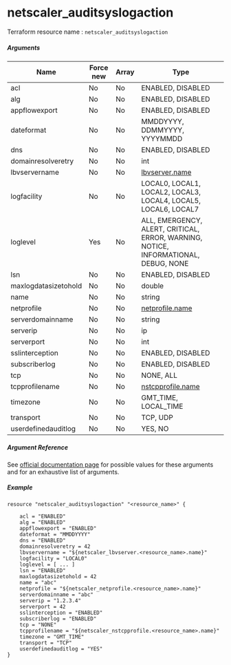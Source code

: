 # netscaler_auditsyslogaction

Terraform resource name : ```netscaler_auditsyslogaction```

##### Arguments

| Name | Force new | Array | Type |
|----|----|----|----|
|acl|No|No|ENABLED, DISABLED|
|alg|No|No|ENABLED, DISABLED|
|appflowexport|No|No|ENABLED, DISABLED|
|dateformat|No|No|MMDDYYYY, DDMMYYYY, YYYYMMDD|
|dns|No|No|ENABLED, DISABLED|
|domainresolveretry|No|No|int|
|lbvservername|No|No|[lbvserver.name](/doc/resources/lbvserver.md)|
|logfacility|No|No|LOCAL0, LOCAL1, LOCAL2, LOCAL3, LOCAL4, LOCAL5, LOCAL6, LOCAL7|
|loglevel|Yes|No|ALL, EMERGENCY, ALERT, CRITICAL, ERROR, WARNING, NOTICE, INFORMATIONAL, DEBUG, NONE|
|lsn|No|No|ENABLED, DISABLED|
|maxlogdatasizetohold|No|No|double|
|name|No|No|string|
|netprofile|No|No|[netprofile.name](/doc/resources/netprofile.md)|
|serverdomainname|No|No|string|
|serverip|No|No|ip|
|serverport|No|No|int|
|sslinterception|No|No|ENABLED, DISABLED|
|subscriberlog|No|No|ENABLED, DISABLED|
|tcp|No|No|NONE, ALL|
|tcpprofilename|No|No|[nstcpprofile.name](/doc/resources/nstcpprofile.md)|
|timezone|No|No|GMT_TIME, LOCAL_TIME|
|transport|No|No|TCP, UDP|
|userdefinedauditlog|No|No|YES, NO|

##### Argument Reference

See [official documentation page](https://developer-docs.citrix.com/projects/netscaler-nitro-api/en/11.0/configuration/audit/auditsyslogaction/auditsyslogaction/) for possible values for these arguments and for an exhaustive list of arguments.

##### Example

```
resource "netscaler_auditsyslogaction" "<resource_name>" {

    acl = "ENABLED"
    alg = "ENABLED"
    appflowexport = "ENABLED"
    dateformat = "MMDDYYYY"
    dns = "ENABLED"
    domainresolveretry = 42
    lbvservername = "${netscaler_lbvserver.<resource_name>.name}"
    logfacility = "LOCAL0"
    loglevel = [ ... ]
    lsn = "ENABLED"
    maxlogdatasizetohold = 42
    name = "abc"
    netprofile = "${netscaler_netprofile.<resource_name>.name}"
    serverdomainname = "abc"
    serverip = "1.2.3.4"
    serverport = 42
    sslinterception = "ENABLED"
    subscriberlog = "ENABLED"
    tcp = "NONE"
    tcpprofilename = "${netscaler_nstcpprofile.<resource_name>.name}"
    timezone = "GMT_TIME"
    transport = "TCP"
    userdefinedauditlog = "YES"
}
```

